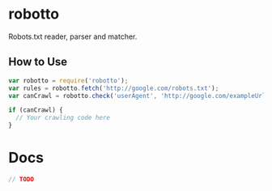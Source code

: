 # robotto
Robots.txt reader, parser and matcher.


## How to Use

```js
var robotto = require('robotto');
var rules = robotto.fetch('http://google.com/robots.txt');
var canCrawl = robotto.check('userAgent', 'http://google.com/exampleUrl');

if (canCrawl) {
  // Your crawling code here
}
```


# Docs

```js
// TODO
```
